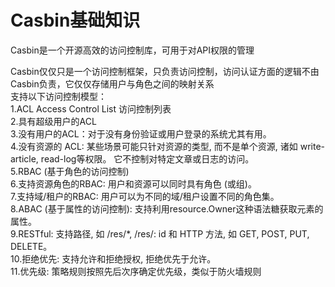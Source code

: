# Casbin基础知识
Casbin是一个开源高效的访问控制库，可用于对API权限的管理

Casbin仅仅只是一个访问控制框架，只负责访问控制，访问认证方面的逻辑不由Casbin负责，它仅仅存储用户与角色之间的映射关系  
支持以下访问控制模型：  
1.ACL  Access Control List 访问控制列表   
2.具有超级用户的ACL   
3.没有用户的ACL：对于没有身份验证或用户登录的系统尤其有用。  
4.没有资源的 ACL: 某些场景可能只针对资源的类型, 而不是单个资源, 诸如 write-article, read-log等权限。 它不控制对特定文章或日志的访问。  
5.RBAC (基于角色的访问控制)  
6.支持资源角色的RBAC: 用户和资源可以同时具有角色 (或组)。  
7.支持域/租户的RBAC: 用户可以为不同的域/租户设置不同的角色集。  
8.ABAC (基于属性的访问控制): 支持利用resource.Owner这种语法糖获取元素的属性。   
9.RESTful: 支持路径, 如 /res/*, /res/: id 和 HTTP 方法, 如 GET, POST, PUT, DELETE。   
10.拒绝优先: 支持允许和拒绝授权, 拒绝优先于允许。   
11.优先级: 策略规则按照先后次序确定优先级，类似于防火墙规则   
